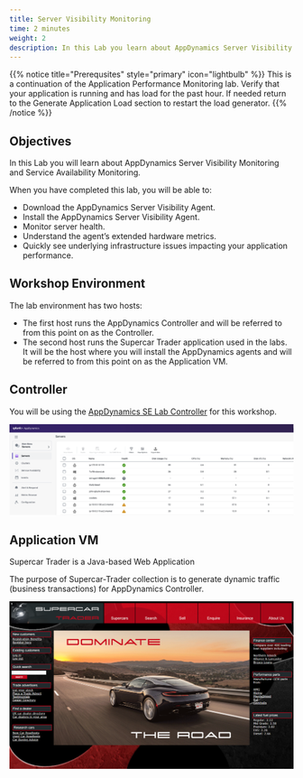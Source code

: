 ```yaml
---
title: Server Visibility Monitoring
time: 2 minutes
weight: 2
description: In this Lab you learn about AppDynamics Server Visibility Monitoring and Service Availability Monitoring.
---
```


{{% notice title="Prerequsites" style="primary"  icon="lightbulb" %}}
This is a continuation of the Application Performance Monitoring lab. Verify that your application is running and has load for the past hour. If needed return to the Generate Application Load section to restart the load generator. 
{{% /notice %}}

## Objectives 
In this Lab you will learn about AppDynamics Server Visibility Monitoring and Service Availability Monitoring.

When you have completed this lab, you will be able to:

- Download the AppDynamics Server Visibility Agent.
- Install the AppDynamics Server Visibility Agent.
- Monitor server health.
- Understand the agent’s extended hardware metrics.
- Quickly see underlying infrastructure issues impacting your application performance.

## Workshop Environment
The lab environment has two hosts:

- The first host runs the AppDynamics Controller and will be referred to from this point on as the Controller.
- The second host runs the Supercar Trader application used in the labs. It will be the host where you will install the AppDynamics agents and will be referred to from this point on as the Application VM.

## Controller
You will be using the [AppDynamics SE Lab Controller](https://se-lab.saas.appdynamics.com/controller/) for this workshop.

![Controller](images/controller-vm.png)


## Application VM
Supercar Trader is a Java-based Web Application

The purpose of Supercar-Trader collection is to generate dynamic traffic (business transactions) for AppDynamics Controller.

![Application VM](images/application-vm.png)